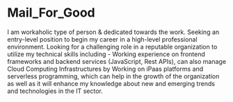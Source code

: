# Mail_For_Good
I am workaholic type of person &amp; dedicated towards the work. Seeking an entry-level position to begin my career in a high-level professional environment.  Looking for a challenging role in a reputable organization to utilize my technical skills including - Working experience on frontend frameworks and backend services (JavaScript, Rest APIs), can also manage Cloud Computing Infrastructures by Working on iPaas platforms and serverless programming,  which can help in the growth of the organization as well as it will enhance my knowledge about new and emerging trends and technologies in the IT sector.

